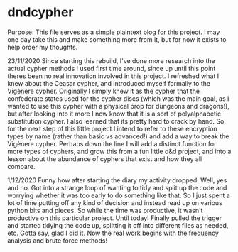 # dndcypher

Purpose: This file serves as a simple plaintext blog for this project. I may one day take this and make something more from it, but for now it exists to help order my thoughts.

23/11/2020
Since starting this rebuild, I've done more research into the actual cypher methods I used first time around, since up until this point theres been no real innovation involved in this project. I refreshed what I knew about the Ceasar cypher, and introduced myself formally to the Vigènere cypher. Originally I simply knew it as the cypher that the confederate states used for the cypher discs (which was the main goal, as I wanted to use this cypher with a physical prop for dungeons and dragons!), but after looking into it more I now know that it is a sort of polyalphabetic substitution cypher. I also learned that its pretty hard to crack by hand. So, for the next step of this little project I intend to refer to these encryption types by name (rather than basic vs advanced!) and add a way to break the Vigènere cypher. Perhaps down the line I will add a distinct function for more types of cyphers, and grow this from a fun little d&d project, and into a lesson about the abundance of cyphers that exist and how they all compare.

1/12/2020
Funny how after starting the diary my activity dropped. Well, yes and no. Got into a strange loop of wanting to tidy and split up the code and worrying whether it was too early to do something like that. So I just spent a lot of time putting off any kind of decision and instead read up on various python bits and pieces. So while the time was productive, it wasn't productive on this particular project. Until today! Finally pulled the trigger and started tidying the code up, splitting it off into different files as needed, etc. Gotta say, glad I did it. Now the real work begins with the frequency analysis and brute force methods!